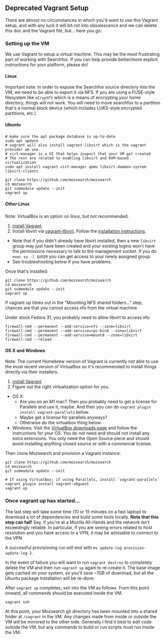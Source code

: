 ## Deprecated Vagrant Setup

There are almost no circumstances in which you'd want to use this Vagrant setup,
and with any luck it will bit-rot into obsolescence and we can delete this doc
and the Vagrant file, but... here you go:

### Setting up the VM

We use Vagrant to setup a virtual machine.  This may be the most frustrating part of
working with Searchfox.  If you can help provide better/more explicit instructions
for your platform, please do!

#### Linux

Important note: In order to expose the Searchfox source directory into the VM, we
need to be able to export it via NFS.  If you are using a FUSE-style filesystem
like `eCryptFS` which is a means of encrypting your home directory, things will not
work.  You will need to move searchfox to a partition that's a normal block device
(which includes LUKS-style encrypted partitions, etc.)

##### Ubuntu

```shell
# make sure the apt package database is up-to-date
sudo apt update
# vagrant will also install vagrant-libvirt which is the vagrant provider we use.
# virt-manager is a UI that helps inspect that your VM got created
# The rest are related to enabling libvirt and KVM-based virtualization
sudo apt install vagrant virt-manager qemu libvirt-daemon-system libvirt-clients

git clone https://github.com/mozsearch/mozsearch
cd mozsearch
git submodule update --init
vagrant up
```
##### Other Linux
Note: VirtualBox is an option on linux, but not recommended.

1. [install Vagrant](https://www.vagrantup.com/downloads.html).
2. Install libvirt via [vagrant-libvirt](https://github.com/vagrant-libvirt/vagrant-libvirt).
   Follow the [installation instructions](https://github.com/vagrant-libvirt/vagrant-libvirt#installation).
  - Note that if you didn't already have libvirt installed, then a new `libvirt`
    group may just have been created and your existing logins won't have the
    permissions necessary to talk to the management socket.  If you do
    `exec su -l $USER` you can get access to your newly assigned group.
  - See troubleshooting below if you have problems.

Once that's installed:
```shell
git clone https://github.com/mozsearch/mozsearch
cd mozsearch
git submodule update --init
vagrant up
```

If vagrant up times out in the "Mounting NFS shared folders..." step, chances
are that you cannot access nfs from the virtual machine.

Under stock Fedora 31, you probably need to allow libvirt to access nfs:

```
firewall-cmd --permanent --add-service=nfs --zone=libvirt
firewall-cmd --permanent --add-service=rpc-bind --zone=libvirt
firewall-cmd --permanent --add-service=mountd --zone=libvirt
firewall-cmd --reload
```

#### OS X and Windows

Note: The current Homebrew version of Vagrant is currently not able to use the most
recent version of VirtualBox so it's recommended to install things directly via their
installers.

1. [install Vagrant](https://www.vagrantup.com/downloads.html).
2. Figure out the right virtualization option for you.
  - OS X:
    - Are you on an M1 mac?  Then you probably need to get a license for Parallels
      and use it, maybe.  And then you can do `vagrant plugin install vagrant-parallels`
      below.
    - Maybe get a license for parallels anyways?
    - Otherwise do the virtualbox thing below.
  - Windows,  Visit the [VirtualBox downloads page](https://www.virtualbox.org/wiki/Downloads) and
    follow the instructions for your OS.  You do not need and should not install
    any extra extensions.  You only need the Open Source piece and should avoid
    installing anything closed source or with a commercial license.

Then clone Mozsearch and provision a Vagrant instance:
```
git clone https://github.com/mozsearch/mozsearch
cd mozsearch
git submodule update --init

# If using VirtualBox; if using Parallels, install `vagrant-parallels`
vagrant plugin install vagrant-vbguest
vagrant up
```

### Once vagrant up has started...

The last step will take some time (10 or 15 minutes on a fast laptop)
to download a lot of dependencies and build some tools locally.  **Note
that this step can fail!**  Say, if you're at a Mozilla All-Hands and the
network isn't exceedingly reliable.  In particular, if you are seeing
errors related to host resolution and you have access to a VPN, it may
be advisable to connect to the VPN.

A successful provisioning run will end with `mv update-log provision-update-log-2`.

In the event of failure you will want to run
`vagrant destroy` to completely delete the VM and then
run `vagrant up` again to re-create it.  The base image gets cached on
your system, so you'll save ~1GB of download, but all the Ubuntu package
installation will be re-done.

After `vagrant up` completes, ssh into the VM as follows. From this point
onward, all commands should be executed inside the VM.

```
vagrant ssh
```

At this point, your Mozsearch git directory has been mounted into a
shared folder at `/vagrant` in the VM. Any changes made from inside or
outside the VM will be mirrored to the other side. Generally I find it
best to edit code outside the VM, but any commands to build or run
scripts must run inside the VM.
